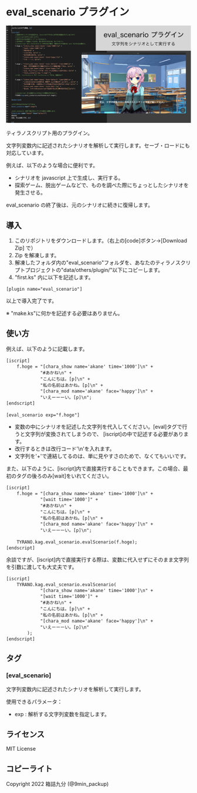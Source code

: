 # eval_scenario プラグイン

![Image 1](image.png)

ティラノスクリプト用のプラグイン。

文字列変数内に記述されたシナリオを解析して実行します。セーブ・ロードにも対応しています。

例えば、以下のような場合に便利です。

-   シナリオを javascript 上で生成し、実行する。
-   探索ゲーム、脱出ゲームなどで、ものを調べた際にちょっとしたシナリオを発生させる。

eval_scenario の終了後は、元のシナリオに続きに復帰します。

## 導入

1. このリポジトリをダウンロードします。（右上の[code]ボタン->[Download Zip] で）
2. Zip を解凍します。
3. 解凍したフォルダ内の"eval_scenario"フォルダを、あなたのティラノスクリプトプロジェクトの"data/others/plugin/"以下にコピーします。
4. "first.ks" 内に以下を記述します。

```
[plugin name="eval_scenario"]
```

以上で導入完了です。

※ "make.ks"に何かを記述する必要はありません。

## 使い方

例えば、以下のように記載します。

```
[iscript]
    f.hoge = "[chara_show name='akane' time='1000']\n" +
             "#あかね\n" +
             "こんにちは。[p]\n" +
             "私の名前はあかね。[p]\n" +
             "[chara_mod name='akane' face='happy']\n" +
             "いえーーーい。[p]\n";
[endscript]

[eval_scenario exp="f.hoge"]

```

-   変数の中にシナリオを記述した文字列を代入してください。[eval]タグで行うと文字列が変換されてしまうので、
    [iscript]の中で記述する必要があります。
-   改行するときは改行コード'\n'を入れます。
-   文字列を'+'で連結してるのは、単に見やすさのためで、なくてもいいです。

また、以下のように、[iscript]内で直接実行することもできます。この場合、最初のタグの後ろのみ[wait]をいれてください。

```
[iscript]
    f.hoge = "[chara_show name='akane' time='1000']\n" +
             "[wait time='1000']" +
             "#あかね\n" +
             "こんにちは。[p]\n" +
             "私の名前はあかね。[p]\n" +
             "[chara_mod name='akane' face='happy']\n" +
             "いえーーーい。[p]\n";

    TYRANO.kag.eval_scenario.evalScenario(f.hoge);
[endscript]
```

余談ですが、[iscript]内で直接実行する際は、変数に代入せずにそのまま文字列を引数に渡しても大丈夫です。

```
[iscript]
    TYRANO.kag.eval_scenario.evalScenario(
             "[chara_show name='akane' time='1000']\n" +
             "[wait time='1000']" +
             "#あかね\n" +
             "こんにちは。[p]\n" +
             "私の名前はあかね。[p]\n" +
             "[chara_mod name='akane' face='happy']\n" +
             "いえーーーい。[p]\n"
        );
[endscript]
```

## タグ

### [eval_scenario]

文字列変数内に記述されたシナリオを解析して実行します。

使用できるパラメータ：

-   exp : 解析する文字列変数を指定します。

## ライセンス

MIT License

## コピーライト

Copyright 2022 箱詰九分 (@9min_packup)
